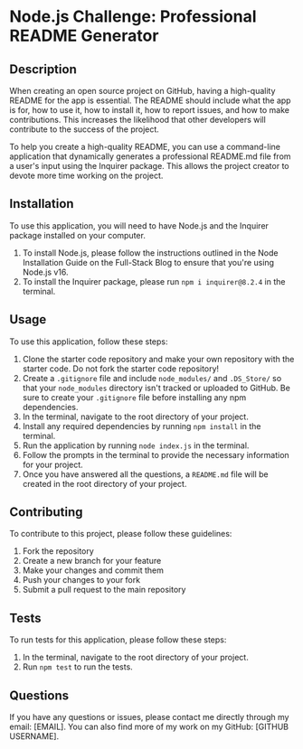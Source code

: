 # Node.js Challenge: Professional README Generator

## Description

When creating an open source project on GitHub, having a high-quality README for the app is essential. The README should include what the app is for, how to use it, how to install it, how to report issues, and how to make contributions. This increases the likelihood that other developers will contribute to the success of the project.

To help you create a high-quality README, you can use a command-line application that dynamically generates a professional README.md file from a user's input using the Inquirer package. This allows the project creator to devote more time working on the project.

## Installation

To use this application, you will need to have Node.js and the Inquirer package installed on your computer. 

1. To install Node.js, please follow the instructions outlined in the Node Installation Guide on the Full-Stack Blog to ensure that you're using Node.js v16.
2. To install the Inquirer package, please run `npm i inquirer@8.2.4` in the terminal.

## Usage

To use this application, follow these steps:

1. Clone the starter code repository and make your own repository with the starter code. Do not fork the starter code repository!
2. Create a `.gitignore` file and include `node_modules/` and `.DS_Store/` so that your `node_modules` directory isn't tracked or uploaded to GitHub. Be sure to create your `.gitignore` file before installing any npm dependencies.
3. In the terminal, navigate to the root directory of your project.
4. Install any required dependencies by running `npm install` in the terminal.
5. Run the application by running `node index.js` in the terminal.
6. Follow the prompts in the terminal to provide the necessary information for your project.
7. Once you have answered all the questions, a `README.md` file will be created in the root directory of your project.


## Contributing

To contribute to this project, please follow these guidelines:

1. Fork the repository
2. Create a new branch for your feature
3. Make your changes and commit them
4. Push your changes to your fork
5. Submit a pull request to the main repository

## Tests

To run tests for this application, please follow these steps:

1. In the terminal, navigate to the root directory of your project.
2. Run `npm test` to run the tests.

## Questions

If you have any questions or issues, please contact me directly through my email: [EMAIL]. You can also find more of my work on my GitHub: [GITHUB USERNAME].
